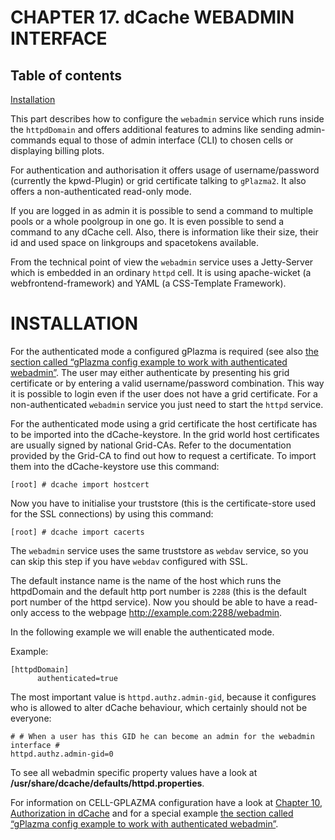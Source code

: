 CHAPTER 17. dCache WEBADMIN INTERFACE
=====================================

Table of contents
-----------------

[Installation](#installation)

This part describes how to configure the `webadmin` service which runs inside the `httpdDomain` and offers additional features to admins like sending admin-commands equal to those of admin interface (CLI) to chosen cells or displaying billing plots.

For authentication and authorisation it offers usage of username/password (currently the kpwd-Plugin) or grid certificate talking to `gPlazma2`. It also offers a non-authenticated read-only mode.

If you are logged in as admin it is possible to send a command to multiple pools or a whole poolgroup in one go. It is even possible to send a command to any dCache cell. Also, there is information like their size, their id and used space on linkgroups and spacetokens available.

From the technical point of view the `webadmin` service uses a Jetty-Server which is embedded in an ordinary `httpd` cell. It is using apache-wicket (a webfrontend-framework) and YAML (a CSS-Template Framework).



INSTALLATION
============

For the authenticated mode a configured gPlazma is required (see also [the section called “gPlazma config example to work with authenticated webadmin”](config-gplazma.md#gplazma-config-example-to-work-with-authenticated-webadmin). The user may either authenticate by presenting his grid certificate or by entering a valid username/password combination. This way it is possible to login even if the user does not have a grid certificate. For a non-authenticated `webadmin` service you just need to start the `httpd` service.

For the authenticated mode using a grid certificate the host certificate has to be imported into the dCache-keystore. In the grid world host certificates are usually signed by national Grid-CAs. Refer to the documentation provided by the Grid-CA to find out how to request a certificate. To import them into the dCache-keystore use this command:

    [root] # dcache import hostcert  

Now you have to initialise your truststore (this is the certificate-store used for the SSL connections) by using this command:

    [root] # dcache import cacerts

The `webadmin` service uses the same truststore as `webdav` service, so you can skip this step if you have `webdav` configured with SSL.

The default instance name is the name of the host which runs the httpdDomain and the default http port number is `2288` (this is the default port number of the httpd service). Now you should be able to have a read-only access to the webpage http://example.com:2288/webadmin.

In the following example we will enable the authenticated mode.


Example:

    [httpdDomain]
          authenticated=true

The most important value is `httpd.authz.admin-gid`, because it configures who is allowed to alter dCache behaviour, which certainly should not be everyone:

    # # When a user has this GID he can become an admin for the webadmin interface #
    httpd.authz.admin-gid=0

To see all webadmin specific property values have a look at **/usr/share/dcache/defaults/httpd.properties**.

For information on CELL-GPLAZMA configuration have a look at [ Chapter 10, Authorization in dCache](config-gplazma.md) and for a special example [the section called “gPlazma config example to work with authenticated webadmin”](config-gplazma.md#gplazma-config-example-to-work-with-authenticated-webadmin).

  [???]: #cf-gplazma-webadmin-example
  [1]: #cf-gplazma
